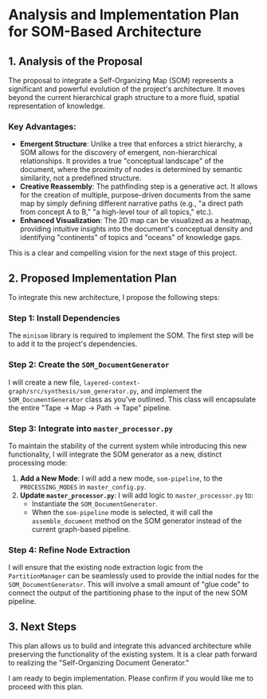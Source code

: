 # Analysis and Implementation Plan for SOM-Based Architecture

## 1. Analysis of the Proposal

The proposal to integrate a Self-Organizing Map (SOM) represents a significant and powerful evolution of the project's architecture. It moves beyond the current hierarchical graph structure to a more fluid, spatial representation of knowledge.

### Key Advantages:

*   **Emergent Structure**: Unlike a tree that enforces a strict hierarchy, a SOM allows for the discovery of emergent, non-hierarchical relationships. It provides a true "conceptual landscape" of the document, where the proximity of nodes is determined by semantic similarity, not a predefined structure.
*   **Creative Reassembly**: The pathfinding step is a generative act. It allows for the creation of multiple, purpose-driven documents from the same map by simply defining different narrative paths (e.g., "a direct path from concept A to B," "a high-level tour of all topics," etc.).
*   **Enhanced Visualization**: The 2D map can be visualized as a heatmap, providing intuitive insights into the document's conceptual density and identifying "continents" of topics and "oceans" of knowledge gaps.

This is a clear and compelling vision for the next stage of this project.

## 2. Proposed Implementation Plan

To integrate this new architecture, I propose the following steps:

### Step 1: Install Dependencies

The `minisom` library is required to implement the SOM. The first step will be to add it to the project's dependencies.

### Step 2: Create the `SOM_DocumentGenerator`

I will create a new file, `layered-context-graph/src/synthesis/som_generator.py`, and implement the `SOM_DocumentGenerator` class as you've outlined. This class will encapsulate the entire "Tape -> Map -> Path -> Tape" pipeline.

### Step 3: Integrate into `master_processor.py`

To maintain the stability of the current system while introducing this new functionality, I will integrate the SOM generator as a new, distinct processing mode:

1.  **Add a New Mode**: I will add a new mode, `som-pipeline`, to the `PROCESSING_MODES` in `master_config.py`.
2.  **Update `master_processor.py`**: I will add logic to `master_processor.py` to:
    *   Instantiate the `SOM_DocumentGenerator`.
    *   When the `som-pipeline` mode is selected, it will call the `assemble_document` method on the SOM generator instead of the current graph-based pipeline.

### Step 4: Refine Node Extraction

I will ensure that the existing node extraction logic from the `PartitionManager` can be seamlessly used to provide the initial nodes for the `SOM_DocumentGenerator`. This will involve a small amount of "glue code" to connect the output of the partitioning phase to the input of the new SOM pipeline.

## 3. Next Steps

This plan allows us to build and integrate this advanced architecture while preserving the functionality of the existing system. It is a clear path forward to realizing the "Self-Organizing Document Generator."

I am ready to begin implementation. Please confirm if you would like me to proceed with this plan.
